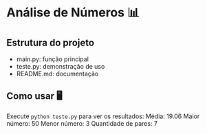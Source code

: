 # Análise de Números 📊

## Estrutura do projeto 
- main.py: função principal
- teste.py: demonstração de uso
- README.md: documentação

## Como usar 🖥️
Execute `python teste.py` para ver os resultados:
Média: 19.06
Maior número: 50
Menor número: 3
Quantidade de pares: 7

